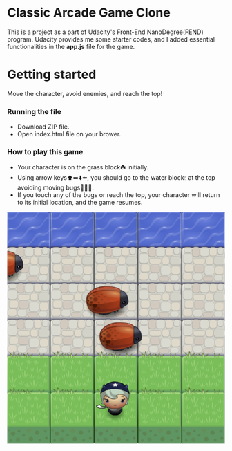Classic Arcade Game Clone
===============================

This is a project as a part of Udacity's Front-End NanoDegree(FEND) program. Udacity provides me some starter codes, and I added essential functionalities in the **app.js** file for the game.

# Getting started
Move the character, avoid enemies, and reach the top!
### Running the file
- Download ZIP file.
- Open index.html file on your brower.
### How to play this game
- Your character is on the grass block☘️ initially.
- Using arrow keys⬆️➡️⬇️⬅️, you should go to the water block💧 at the top avoiding moving bugs🐞🐞🐞.
- If you touch any of the bugs or reach the top, your character will return to its initial location, and the game resumes.

![capture image](capture.png)